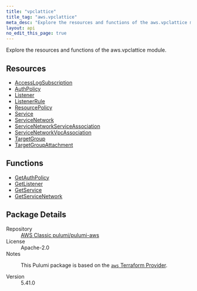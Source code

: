 ```yaml
---
title: "vpclattice"
title_tag: "aws.vpclattice"
meta_desc: "Explore the resources and functions of the aws.vpclattice module."
layout: api
no_edit_this_page: true
---
```


<!-- WARNING: this file was generated by Pulumi Docs Generator. -->
<!-- Do not edit by hand unless you're certain you know what you are doing! -->

Explore the resources and functions of the aws.vpclattice module.

<h2 id="resources">Resources</h2>
<ul class="api">
    <li><a href="accesslogsubscription/" title="AccessLogSubscription"><span class="api-symbol api-symbol--resource"></span>AccessLogSubscription</a></li>
    <li><a href="authpolicy/" title="AuthPolicy"><span class="api-symbol api-symbol--resource"></span>AuthPolicy</a></li>
    <li><a href="listener/" title="Listener"><span class="api-symbol api-symbol--resource"></span>Listener</a></li>
    <li><a href="listenerrule/" title="ListenerRule"><span class="api-symbol api-symbol--resource"></span>ListenerRule</a></li>
    <li><a href="resourcepolicy/" title="ResourcePolicy"><span class="api-symbol api-symbol--resource"></span>ResourcePolicy</a></li>
    <li><a href="service/" title="Service"><span class="api-symbol api-symbol--resource"></span>Service</a></li>
    <li><a href="servicenetwork/" title="ServiceNetwork"><span class="api-symbol api-symbol--resource"></span>ServiceNetwork</a></li>
    <li><a href="servicenetworkserviceassociation/" title="ServiceNetworkServiceAssociation"><span class="api-symbol api-symbol--resource"></span>ServiceNetworkServiceAssociation</a></li>
    <li><a href="servicenetworkvpcassociation/" title="ServiceNetworkVpcAssociation"><span class="api-symbol api-symbol--resource"></span>ServiceNetworkVpcAssociation</a></li>
    <li><a href="targetgroup/" title="TargetGroup"><span class="api-symbol api-symbol--resource"></span>TargetGroup</a></li>
    <li><a href="targetgroupattachment/" title="TargetGroupAttachment"><span class="api-symbol api-symbol--resource"></span>TargetGroupAttachment</a></li>
</ul>

<h2 id="functions">Functions</h2>
<ul class="api">
    <li><a href="getauthpolicy/" title="GetAuthPolicy"><span class="api-symbol api-symbol--function"></span>GetAuthPolicy</a></li>
    <li><a href="getlistener/" title="GetListener"><span class="api-symbol api-symbol--function"></span>GetListener</a></li>
    <li><a href="getservice/" title="GetService"><span class="api-symbol api-symbol--function"></span>GetService</a></li>
    <li><a href="getservicenetwork/" title="GetServiceNetwork"><span class="api-symbol api-symbol--function"></span>GetServiceNetwork</a></li>
</ul>

<h2 id="package-details">Package Details</h2>
<dl class="package-details">
	<dt>Repository</dt>
	<dd><a href="https://github.com/pulumi/pulumi-aws">AWS Classic pulumi/pulumi-aws</a></dd>
	<dt>License</dt>
	<dd>Apache-2.0</dd>
	<dt>Notes</dt>
	<dd><p>This Pulumi package is based on the <a href="https://github.com/hashicorp/terraform-provider-aws"><code>aws</code> Terraform Provider</a>.</p>
</dd>
	<dt>Version</dt>
	<dd>5.41.0</dd>
</dl>

